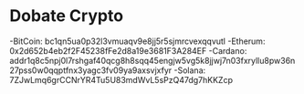 # Dobate Crypto

-BitCoin: bc1qn5ua0p32l3vmuaqv9e8jj5r5sjmrcvexqqvutl
-Etherum: 0x2d652b4eb2f2F45238fFe2d8a19e3681F3A284EF
-Cardano: addr1q8c5npj0l7rshgaf40qcg8h8sqq45engjw5vg5k8jjwj7n03fxryllu8pw36n27pss0w0qqptfnx3yagc3fv09ya9axsvjxfyr
-Solana: 7ZJwLmq6grCCNrYR4Tu5U83mdWvL5sPzQ47dg7hKKZcp
